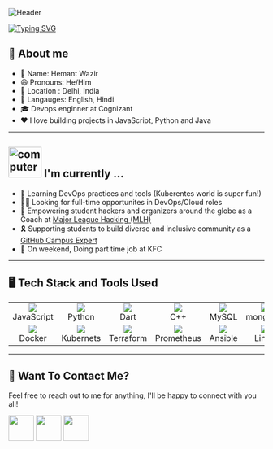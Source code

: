 ![Header](./assets/github-header-image.png)

[![Typing SVG](https://readme-typing-svg.demolab.com/?lines=Welcome+to+my+Profile!;Diving+into+DevOps+and+Cloud&font=Fira%20Code&center=true&width=440&height=45&color=556ED2&vCenter=true&size=22)](https://git.io/typing-svg)

<h2> 🤘 About me </h2>

<ul>
<li> 👤 Name: Hemant Wazir </li>
<li> 😄 Pronouns: He/Him </li>
<li> 📌 Location : Delhi, India </li>
<li> 📢 Langauges: English, Hindi
<li> 🎓 Devops enginner at Cognizant </li>
<li> ❤️ I love building projects in JavaScript, Python and Java </li>
</ul>

--- 
<h2 ><img src="https://thumbs.gfycat.com/ScaryCreamyGlobefish.webp" alt="computer" width="65" height="60"> I'm currently ...</h2>

- 🔭 Learning DevOps practices and tools (Kuberentes world is super fun!)
- 🧑‍💻 Looking for full-time opportunites in DevOps/Cloud roles
- 🥳 Empowering student hackers and organizers around the globe as a Coach at [Major League Hacking (MLH)](https://mlh.io/)
- 🎗️ Supporting students to build diverse and inclusive community as a [GitHub Campus Expert](https://education.github.com/experts)
- 🍗 On weekend, Doing part time job at KFC

---
<h2>🖥️ Tech Stack and Tools Used</h2>

<table>
<tr>
    <td align="center"  width="96" height="40">
        <img src="https://cdn.jsdelivr.net/gh/devicons/devicon/icons/javascript/javascript-original.svg" />
    <br>JavaScript
    </td>
    <td align="center"  width="96"height="40" >
            <img src="https://cdn.jsdelivr.net/gh/devicons/devicon/icons/python/python-original.svg" />
    <br>Python
    </td>
    <td align="center"  width="96" height="40">
            <img src="https://cdn.jsdelivr.net/gh/devicons/devicon/icons/dart/dart-original.svg" />
    <br>Dart
    </td>
    <td align="center"  width="96" height="40">
            <img src="https://cdn.jsdelivr.net/gh/devicons/devicon/icons/cplusplus/cplusplus-original.svg" />
    <br>C++
    </td>
    </td>
    <td align="center" width="96" height="40">
            <img src="https://cdn.jsdelivr.net/gh/devicons/devicon/icons/mysql/mysql-original.svg" />
    <br>MySQL
    </td>
    <td align="center" width="96" height="40">
            <img src="https://cdn.jsdelivr.net/gh/devicons/devicon/icons/mongodb/mongodb-original.svg" />
    <br>mongoDB
    </td>
    <td align="center" width="96" height="40">
            <img src="https://cdn.jsdelivr.net/gh/devicons/devicon/icons/nodejs/nodejs-original.svg" />
    <br>nodejs
    </td>
    </td>
    <td align="center"  width="96" height="40">
            <img src="https://cdn.jsdelivr.net/gh/devicons/devicon/icons/git/git-original.svg" />
    <br>Git
    <td align="center"  width="96" height="40">
            <img src="https://cdn.jsdelivr.net/gh/devicons/devicon/icons/github/github-original.svg" />
    <br>GitHub
    </td>
    <td align="center"  width="96" height="40">
            <img src="https://cdn.jsdelivr.net/gh/devicons/devicon/icons/figma/figma-original.svg" />
    <br>Figma
    </td>
    
</tr>
<tr>
    <td align="center" width="96" height="40">
            <img src="https://cdn.jsdelivr.net/gh/devicons/devicon/icons/docker/docker-original.svg" />
    <br>Docker
    </td>
    <td align="center" width="96" height="40">
            <img src="https://cdn.jsdelivr.net/gh/devicons/devicon/icons/kubernetes/kubernetes-plain.svg" />
    <br>Kubernets
    </td>
    <td align="center" width="96" height="40">
            <img src="https://cdn.jsdelivr.net/gh/devicons/devicon/icons/terraform/terraform-original.svg" />
    <br>Terraform
    </td>
    <td align="center" width="96" height="40">
            <img src="https://cdn.jsdelivr.net/gh/devicons/devicon/icons/prometheus/prometheus-original.svg" />
    <br>Prometheus
    </td>
    <td align="center" width="96" height="40">
            <img src="https://cdn.jsdelivr.net/gh/devicons/devicon/icons/ansible/ansible-original.svg" />
    <br>Ansible
    </td>
    <td align="center" width="96" height="40">
            <img src="https://cdn.jsdelivr.net/gh/devicons/devicon/icons/linux/linux-original.svg" />
    <br>Linux
    </td>
    <td align="center" width="96" height="40">
            <img src="https://cdn.jsdelivr.net/gh/devicons/devicon/icons/azure/azure-original.svg" />
    <br>Azure
    </td>
      <td align="center" width="96" height="40">
            <img src="https://cdn.jsdelivr.net/gh/devicons/devicon/icons/amazonwebservices/amazonwebservices-original.svg" />
    <br>AWS
    </td>
      <td align="center" width="96" height="40">
            <img src="https://cdn.jsdelivr.net/gh/devicons/devicon/icons/heroku/heroku-original.svg" />
    <br>Linode
    </td>
    <td align="center" width="96" height="40">
            <img src="https://cdn.jsdelivr.net/gh/devicons/devicon/icons/vscode/vscode-original.svg" />
    <br>VsCode
    </td>
</table>

---
<p align="center">
<a href="https://github.com/hemant-wazir">
</a>
</p>

<h2 >  💬 Want To Contact Me? </h2>

Feel free to reach out to me for anything, I'll be happy to connect with you all!

<p>
  <a href="mailto:hemantwzr8162@gmail.com" alt="Mail"><img height='50' src="./assets/mail.png"></a>
   <a href="https://www.github.com/Hemantw98" alt="Mail"><img height='50' src="./assets/github.png"></a>
  <a href="https://www.linkedin.com/in/hemant-wazir-b9779a213/" alt="Linkedin"><img height='50' src="./assets/linkedin.png"></a>
</p>
